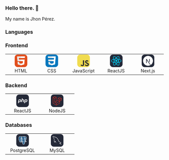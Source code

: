### Hello there. 🤝

My name is Jhon Pérez.



### Languages

### Frontend

<table>
  <tr>
    <td align="center" width="96">
      <a>
        <img src="https://github.com/tandpfun/skill-icons/blob/main/icons/HTML.svg" width="40"/>
      </a>
      <br>HTML
    </td>
    <td align="center" width="96">
      <a>
        <img src="https://github.com/tandpfun/skill-icons/blob/main/icons/CSS.svg" width="40"/>
      </a>
      <br>CSS
    </td>
    <td align="center" width="96">
      <a>
        <img src="https://github.com/tandpfun/skill-icons/blob/main/icons/JavaScript.svg" width="40"/>
      </a>
      <br>JavaScript
    </td>
    <td align="center" width="96">
      <a>
        <img src="https://github.com/tandpfun/skill-icons/blob/main/icons/React-Dark.svg" width="40"/>
        </a>
        <br>ReactJS
    </td> 
    <td align="center" width="96">
      <a>
        <img src="https://github.com/tandpfun/skill-icons/blob/main/icons/NextJS-Dark.svg" width="40"/>
      </a>
      <br>Next.js
    </td>     
  </tr>
</table>


### Backend

<table>
  <tr>
    <td align="center" width="96">
      <a>
        <img src="https://github.com/tandpfun/skill-icons/blob/main/icons/PHP-Dark.svg" width="40"/>
      </a>
      <br>ReactJS
    </td>
    <td align="center" width="96">
      <a>
        <img src="https://github.com/tandpfun/skill-icons/blob/main/icons/Laravel-Dark.svg" width="40"/>
      </a>
      <br>NodeJS
    </td>
  </tr>
</table>

### Databases

<table>
  <tr>
    <td align="center" width="96">
      <a>
        <img src="https://github.com/tandpfun/skill-icons/blob/main/icons/PostgreSQL-Dark.svg" width="40"/>
      </a>
      <br>PostgreSQL
    </td>
    <td align="center" width="96">
      <a>
        <img src="https://github.com/tandpfun/skill-icons/blob/main/icons/MySQL-Dark.svg" width="40"/>
      </a>
      <br>MySQL
    </td>
  </tr>
</table>

